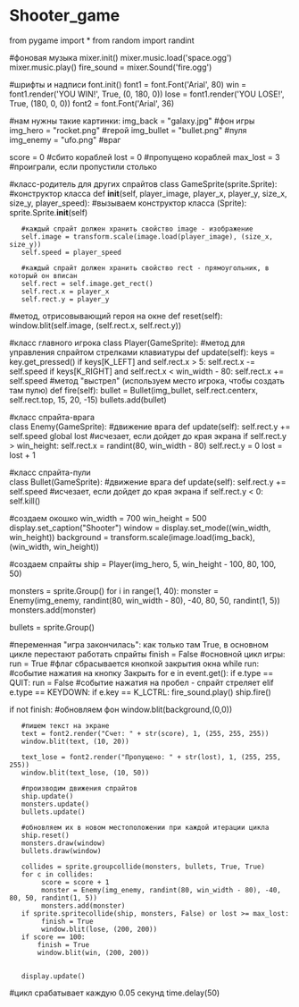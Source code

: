 # Shooter_game
from pygame import *
from random import randint
 
#фоновая музыка
mixer.init()
mixer.music.load('space.ogg')
mixer.music.play()
fire_sound = mixer.Sound('fire.ogg')
 
#шрифты и надписи
font.init()
font1 = font.Font('Arial', 80)
win = font1.render('YOU WIN!', True, (0, 180, 0))
lose = font1.render('YOU LOSE!', True, (180, 0, 0))
font2 = font.Font('Arial', 36)
 
#нам нужны такие картинки:
img_back = "galaxy.jpg" #фон игры
img_hero = "rocket.png" #герой
img_bullet = "bullet.png" #пуля
img_enemy = "ufo.png" #враг
 
score = 0 #сбито кораблей
lost = 0 #пропущено кораблей
max_lost = 3 #проиграли, если пропустили столько
 
#класс-родитель для других спрайтов
class GameSprite(sprite.Sprite):
 #конструктор класса
   def __init__(self, player_image, player_x, player_y, size_x, size_y, player_speed):
       #вызываем конструктор класса (Sprite):
       sprite.Sprite.__init__(self)
 
       #каждый спрайт должен хранить свойство image - изображение
       self.image = transform.scale(image.load(player_image), (size_x, size_y))
       self.speed = player_speed
 
       #каждый спрайт должен хранить свойство rect - прямоугольник, в который он вписан
       self.rect = self.image.get_rect()
       self.rect.x = player_x
       self.rect.y = player_y
 #метод, отрисовывающий героя на окне
   def reset(self):
       window.blit(self.image, (self.rect.x, self.rect.y))
 
#класс главного игрока
class Player(GameSprite):
   #метод для управления спрайтом стрелками клавиатуры
   def update(self):
       keys = key.get_pressed()
       if keys[K_LEFT] and self.rect.x > 5:
           self.rect.x -= self.speed
       if keys[K_RIGHT] and self.rect.x < win_width - 80:
           self.rect.x += self.speed
 #метод "выстрел" (используем место игрока, чтобы создать там пулю)
   def fire(self):
       bullet = Bullet(img_bullet, self.rect.centerx, self.rect.top, 15, 20, -15)
       bullets.add(bullet)
 
#класс спрайта-врага  
class Enemy(GameSprite):
   #движение врага
   def update(self):
       self.rect.y += self.speed
       global lost
       #исчезает, если дойдет до края экрана
       if self.rect.y > win_height:
           self.rect.x = randint(80, win_width - 80)
           self.rect.y = 0
           lost = lost + 1
 
#класс спрайта-пули  
class Bullet(GameSprite):
   #движение врага
   def update(self):
       self.rect.y += self.speed
       #исчезает, если дойдет до края экрана
       if self.rect.y < 0:
           self.kill()
 
#создаем окошко
win_width = 700
win_height = 500
display.set_caption("Shooter")
window = display.set_mode((win_width, win_height))
background = transform.scale(image.load(img_back), (win_width, win_height))
 
#создаем спрайты
ship = Player(img_hero, 5, win_height - 100, 80, 100, 50)
 
monsters = sprite.Group()
for i in range(1, 40):
   monster = Enemy(img_enemy, randint(80, win_width - 80), -40, 80, 50, randint(1, 5))
   monsters.add(monster)
 
bullets = sprite.Group()
 
#переменная "игра закончилась": как только там True, в основном цикле перестают работать спрайты
finish = False
#основной цикл игры:
run = True #флаг сбрасывается кнопкой закрытия окна
while run:
   #событие нажатия на кнопку Закрыть
   for e in event.get():
       if e.type == QUIT:
           run = False
       #событие нажатия на пробел - спрайт стреляет
       elif e.type == KEYDOWN:
           if e.key == K_LCTRL:
               fire_sound.play()
               ship.fire()


 
   if not finish:
       #обновляем фон
       window.blit(background,(0,0))
 
       #пишем текст на экране
       text = font2.render("Счет: " + str(score), 1, (255, 255, 255))
       window.blit(text, (10, 20))
 
       text_lose = font2.render("Пропущено: " + str(lost), 1, (255, 255, 255))
       window.blit(text_lose, (10, 50))
 
       #производим движения спрайтов
       ship.update()
       monsters.update()
       bullets.update()
 
       #обновляем их в новом местоположении при каждой итерации цикла
       ship.reset()
       monsters.draw(window)
       bullets.draw(window)

       collides = sprite.groupcollide(monsters, bullets, True, True)
       for c in collides:
            score = score + 1
            monster = Enemy(img_enemy, randint(80, win_width - 80), -40, 80, 50, randint(1, 5))
            monsters.add(monster) 
       if sprite.spritecollide(ship, monsters, False) or lost >= max_lost:
            finish = True
            window.blit(lose, (200, 200))
       if score == 100:
           finish = True
           window.blit(win, (200, 200))

              
       display.update()
   #цикл срабатывает каждую 0.05 секунд
   time.delay(50)
